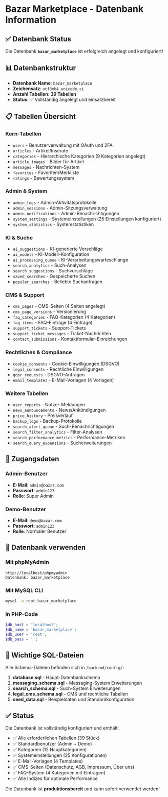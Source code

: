 # Bazar Marketplace - Datenbank Information

## ✅ Datenbank Status

Die Datenbank **`bazar_marketplace`** ist erfolgreich angelegt und konfiguriert!

## 📊 Datenbankstruktur

- **Datenbank Name**: `bazar_marketplace`
- **Zeichensatz**: `utf8mb4_unicode_ci`
- **Anzahl Tabellen**: **39 Tabellen**
- **Status**: ✅ Vollständig angelegt und einsatzbereit

## 📋 Tabellen Übersicht

### Kern-Tabellen
- `users` - Benutzerverwaltung mit OAuth und 2FA
- `articles` - Artikel/Inserate 
- `categories` - Hierarchische Kategorien (9 Kategorien angelegt)
- `article_images` - Bilder für Artikel
- `messages` - Nachrichten-System
- `favorites` - Favoriten/Merkliste
- `ratings` - Bewertungssystem

### Admin & System
- `admin_logs` - Admin-Aktivitätsprotokolle
- `admin_sessions` - Admin-Sitzungsverwaltung
- `admin_notifications` - Admin-Benachrichtigungen
- `system_settings` - Systemeinstellungen (25 Einstellungen konfiguriert)
- `system_statistics` - Systemstatistiken

### KI & Suche
- `ai_suggestions` - KI-generierte Vorschläge
- `ai_models` - KI-Modell-Konfiguration
- `ai_processing_queue` - KI-Verarbeitungswarteschlange
- `search_analytics` - Such-Analysen
- `search_suggestions` - Suchvorschläge
- `saved_searches` - Gespeicherte Suchen
- `popular_searches` - Beliebte Suchanfragen

### CMS & Support
- `cms_pages` - CMS-Seiten (4 Seiten angelegt)
- `cms_page_versions` - Versionierung
- `faq_categories` - FAQ-Kategorien (4 Kategorien)
- `faq_items` - FAQ-Einträge (4 Einträge)
- `support_tickets` - Support-Tickets
- `support_ticket_messages` - Ticket-Nachrichten
- `contact_submissions` - Kontaktformular-Einreichungen

### Rechtliches & Compliance
- `cookie_consents` - Cookie-Einwilligungen (DSGVO)
- `legal_consents` - Rechtliche Einwilligungen
- `gdpr_requests` - DSGVO-Anfragen
- `email_templates` - E-Mail-Vorlagen (4 Vorlagen)

### Weitere Tabellen
- `user_reports` - Nutzer-Meldungen
- `news_announcements` - News/Ankündigungen
- `price_history` - Preisverlauf
- `backup_logs` - Backup-Protokolle
- `search_alert_queue` - Such-Benachrichtigungen
- `search_filter_analytics` - Filter-Analysen
- `search_performance_metrics` - Performance-Metriken
- `search_query_expansions` - Sucherweiterungen

## 🔐 Zugangsdaten

### Admin-Benutzer
- **E-Mail**: `admin@bazar.com`
- **Passwort**: `admin123`
- **Rolle**: Super Admin

### Demo-Benutzer  
- **E-Mail**: `demo@bazar.com`
- **Passwort**: `admin123`
- **Rolle**: Normaler Benutzer

## 🚀 Datenbank verwenden

### Mit phpMyAdmin
```
http://localhost/phpmyadmin
Datenbank: bazar_marketplace
```

### Mit MySQL CLI
```bash
mysql -u root bazar_marketplace
```

### In PHP-Code
```php
$db_host = 'localhost';
$db_name = 'bazar_marketplace';
$db_user = 'root';
$db_pass = '';
```

## 📝 Wichtige SQL-Dateien

Alle Schema-Dateien befinden sich in `/backend/config/`:

1. **database.sql** - Haupt-Datenbankschema
2. **messaging_schema.sql** - Messaging-System Erweiterungen
3. **search_schema.sql** - Such-System Erweiterungen  
4. **legal_cms_schema.sql** - CMS und rechtliche Tabellen
5. **seed_data.sql** - Beispieldaten und Standardkonfiguration

## ✅ Status

Die Datenbank ist vollständig konfiguriert und enthält:
- ✅ Alle erforderlichen Tabellen (39 Stück)
- ✅ Standardbenutzer (Admin + Demo)
- ✅ Kategorien (12 Hauptkategorien)
- ✅ Systemeinstellungen (25 Konfigurationen)
- ✅ E-Mail-Vorlagen (4 Templates)
- ✅ CMS-Seiten (Datenschutz, AGB, Impressum, Über uns)
- ✅ FAQ-System (4 Kategorien mit Einträgen)
- ✅ Alle Indizes für optimale Performance

Die Datenbank ist **produktionsbereit** und kann sofort verwendet werden!